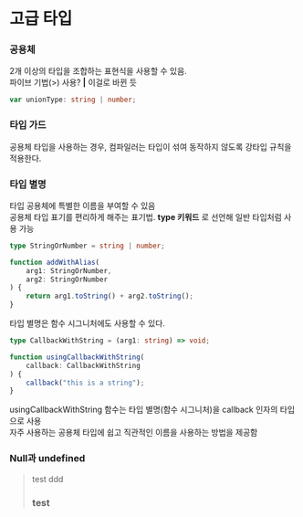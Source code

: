 # 고급 타입
### 공용체
2개 이상의 타입을 조합하는 표현식을 사용할 수 있음.  
파이브 기법(>) 사용? **|** 이걸로 바뀐 듯  
``` typescript
var unionType: string | number;
```
  
### 타입 가드
공용체 타입을 사용하는 경우, 컴파일러는 타입이 섞여 동작하지 않도록 강타입 규칙을 적용한다.

### 타입 별명
타입 공용체에 특별한 이름을 부여할 수 있음  
공용체 타입 표기를 편리하게 해주는 표기법. **type 키워드** 로 선언해 일반 타입처럼 사용 가능
``` typescript
type StringOrNumber = string | number;

function addWithAlias(
    arg1: StringOrNumber,
    arg2: StringOrNumber
) {
    return arg1.toString() + arg2.toString();
}
```
타입 별명은 함수 시그니처에도 사용할 수 있다.
``` typescript
type CallbackWithString = (arg1: string) => void;

function usingCallbackWithString(
    callback: CallbackWithString
) {
    callback("this is a string");
}
```
usingCallbackWithString 함수는 타입 별명(함수 시그니처)을 callback 인자의 타입으로 사용  
자주 사용하는 공용체 타입에 쉽고 직관적인 이름을 사용하는 방법을 제공함
  
### Null과 undefined
> test
ddd
> ### test